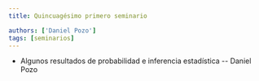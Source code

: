 ```yaml
---
title: Quincuagésimo primero seminario

authors: ['Daniel Pozo']
tags: [seminarios]
---
```



* Algunos resultados de probabilidad e inferencia estadística -- Daniel Pozo

